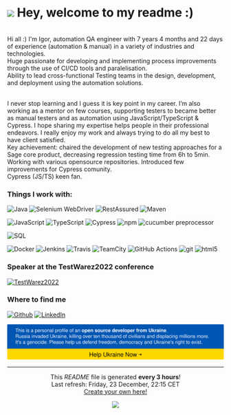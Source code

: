 <h1><img src="https://emojis.slackmojis.com/emojis/images/1531849430/4246/blob-sunglasses.gif?1531849430" width="30"/> Hey, welcome to my readme :)</h1>

<p> </br> Hi all :) I'm Igor, automation QA engineer with 7 years 4 months and 22 days of experience (automation & manual) in a variety of industries and technologies. 
</br> Huge passionate for developing and implementing process improvements through the use of CI/CD tools and paralelisation. 
</br> Ability to lead cross-functional Testing teams in the design, development, and deployment using the automation solutions. 
<p>
</br> I never stop learning and I guess it is key point in my career. I’m also working as a mentor on few courses, supporting testers to became better as manual testers and as automation using JavaScript/TypeScript & Cypress. I hope sharing my expertise helps people in their professional endeavors.
I really enjoy my work and always trying to do all my best to have client satisfied.
</br> Key achievement: chaired the development of new testing approaches for a Sage core product, decreasing regression testing time from 6h to 5min. Working with various opensource repositories. Introduced few improvements for Cypress comunity.
</br> Cypress (JS/TS) keen fan.
</p>
<h3>Things I work with:</h3>
<p>
  <img alt="Java" src="https://img.shields.io/badge/-Java-2088FF?style=flat-square&logo=java&logoColor=white" >
  <img alt="Selenium WebDriver" src="https://img.shields.io/badge/-SeleniumWebDriver-2088FF?style=flat-square&logo=selenium-web-driver&logoColor=white" >
  <img alt="RestAssured" src="https://img.shields.io/badge/-Rest_Assured-2088FF?style=flat-square&logo=rest_assured&logoColor=white" >
  <img alt="Maven" src="https://img.shields.io/badge/-Maven-2088FF?style=flat-square&logo=Maven&logoColor=white" />
</p>
<p>
  <img alt="JavaScript" src="https://img.shields.io/badge/-JavaScript-45b8d8?style=flat-square&logo=javascript&logoColor=white" >
  <img alt="TypeScript" src="https://shields.io/badge/TypeScript-3178C6?logo=TypeScript&logoColor=FFF&style=flat-square" >
  <img alt="Cypress" src="https://img.shields.io/badge/-Cypress-45b8d8?style=flat-square&logo=cypress&logoColor=white" />
  <img alt="npm" src="https://img.shields.io/badge/-NPM-45b8d8?style=flat-square&logo=npm&logoColor=white" />
  <img alt="cucumber preprocessor" src="https://img.shields.io/badge/-Cucumber_preprocessor-45b8d8?style=flat-square&logo=BDD&logoColor=white" />
</p>
<p>
  <img alt="SQL" src="https://img.shields.io/badge/-SQL-45b8d8?style=flat-square&logo=mssql&logoColor=white" >
</p>
<p>
  <img alt="Docker" src="https://img.shields.io/badge/-Docker-F05032?style=flat-square&logo=docker&logoColor=white" />
  <img alt="Jenkins" src="https://img.shields.io/badge/-Jenkins-FB542B?style=flat-square&logo=Jenkins&logoColor=white" />
  <img alt="Travis" src="https://img.shields.io/badge/-Travis-FB542B?style=flat-square&logo=Travis&logoColor=white" />
  <img alt="TeamCity" src="https://img.shields.io/badge/-Team_City-FB542B?style=flat-square&logo=team_city&logoColor=white" />
  <img alt="GitHub Actions" src="https://img.shields.io/badge/-Github_Actions-FB542B?style=flat-square&logo=github-actions&logoColor=white" />
  <img alt="git" src="https://img.shields.io/badge/-Git-F05032?style=flat-square&logo=git&logoColor=white" />
  <img alt="html5" src="https://img.shields.io/badge/-HTML5-F05032?style=flat-square&logo=html5&logoColor=white" />
</p>

<h3>Speaker at the TestWarez2022 conference</h3>
<p><a href="https://2022.testwarez.pl/speaker/igor-dlugosh/" target="_blank"><img alt="TestWarez2022" src="https://img.shields.io/badge/TestWarez2022-testing%20conference-brightgreen" /></a>
</p>

<h3>Where to find me</h3>
<p><a href="https://github.com/dlgshi" target="_blank"><img alt="Github" src="https://img.shields.io/badge/GitHub-%2312100E.svg?&style=for-the-badge&logo=Github&logoColor=white" /></a> <a href="https://www.linkedin.com/in/igor-dlugosh-8614b075/" target="_blank"><img alt="LinkedIn" src="https://img.shields.io/badge/linkedin-%230077B5.svg?&style=for-the-badge&logo=linkedin&logoColor=white" /></a>
</p>

[![Stand With Ukraine](https://raw.githubusercontent.com/vshymanskyy/StandWithUkraine/main/banner-personal-page.svg)](https://stand-with-ukraine.pp.ua)

------------
<p align="center">This <i>README</i> file is generated <b>every 3 hours</b>!</br>Last refresh: Friday, 23 December, 22:15 CET <br /><a href="https://medium.com/@th.guibert/how-to-create-a-self-updating-readme-md-for-your-github-profile-f8b05744ca91">Create your own here!</a></p>
<p align="center"><img src="https://github.com/thmsgbrt/thmsgbrt/workflows/README%20build/badge.svg" />